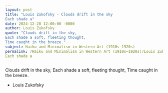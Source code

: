 ```yaml
---
layout: post
title: "Louis Zukofsky - Clouds drift in the sky
Each shade a"
date: 2024-12-28 12:00:00 -0000
author: Louis Zukofsky
quote: "Clouds drift in the sky,
Each shade a soft, fleeting thought,
Time caught in the breeze."
subject: Haiku and Minimalism in Western Art (1910s–1920s)
permalink: /Haiku and Minimalism in Western Art (1910s–1920s)/Louis Zukofsky/Louis Zukofsky - Clouds drift in the sky
Each shade a
---
```


Clouds drift in the sky,
Each shade a soft, fleeting thought,
Time caught in the breeze.

- Louis Zukofsky
